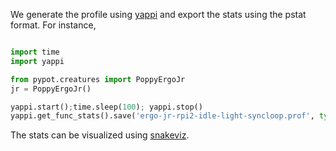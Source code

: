 We generate the profile using [yappi](https://bitbucket.org/sumerc/yappi/) and export the stats using the pstat format. For instance,

```python

import time
import yappi

from pypot.creatures import PoppyErgoJr
jr = PoppyErgoJr()

yappi.start();time.sleep(100); yappi.stop()
yappi.get_func_stats().save('ergo-jr-rpi2-idle-light-syncloop.prof', type='pstat')

```

The stats can be visualized using [snakeviz](http://jiffyclub.github.io/snakeviz/?utm_content=buffer81a13&utm_medium=social&utm_source=twitter.com&utm_campaign=buffer).
